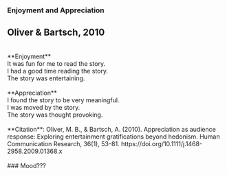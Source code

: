 ### Enjoyment and Appreciation
## Oliver & Bartsch, 2010 
<br />
**Enjoyment** <br />
It was fun for me to read the story. <br />
I had a good time reading the story. <br />
The story was entertaining. <br />
<br />
**Appreciation** <br />
I found the story to be very meaningful. <br />
I was moved by the story. <br />
The story was thought provoking. <br />
<br />
**Citation**: Oliver, M. B., & Bartsch, A. (2010). Appreciation as audience response: Exploring entertainment gratifications beyond hedonism. Human Communication Research, 36(1), 53–81. https://doi.org/10.1111/j.1468-2958.2009.01368.x <br />
 <br />
### Mood???
